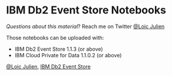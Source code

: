 # IBM Db2 Event Store Notebooks

*Questions about this material*? Reach me on Twitter [@Loic Julien](https://twitter.com/loicjulien)

Those notebooks can be uploaded with:
* IBM Db2 Event Store 1.1.3 (or above)
* IBM Cloud Private for Data 1.1.0.2 (or above)

[@Loic Julien](https://twitter.com/loicjulien), [IBM Db2 Event Store](https://www.ibm.com/products/db2-event-store)
